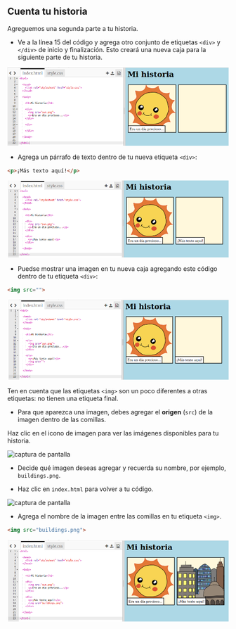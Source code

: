 ## Cuenta tu historia

Agreguemos una segunda parte a tu historia.

+ Ve a la línea 15 del código y agrega otro conjunto de etiquetas `<div>` y ` </div>` de inicio y finalización. Esto creará una nueva caja para la siguiente parte de tu historia.

![captura de pantalla](images/story-div.png)

+ Agrega un párrafo de texto dentro de tu nueva etiqueta `<div>`:

```html
<p>¡Más texto aquí!</p>
```

![captura de pantalla](images/story-paragraph.png)

+ Puedse mostrar una imagen en tu nueva caja agregando este código dentro de tu etiqueta `<div>`:

```html
<img src="">
```

![captura de pantalla](images/story-img-tag.png)

Ten en cuenta que las etiquetas `<img>` son un poco diferentes a otras etiquetas: no tienen una etiqueta final.

+ Para que aparezca una imagen, debes agregar el **origen** (` src `) de la imagen dentro de las comillas.

Haz clic en el icono de imagen para ver las imágenes disponibles para tu historia.

![captura de pantalla](images/story-see-images.png)

+ Decide qué imagen deseas agregar y recuerda su nombre, por ejemplo, `buildings.png`.

+ Haz clic en `index.html` para volver a tu código.

![captura de pantalla](images/story-image-name.png)

+ Agrega el nombre de la imagen entre las comillas en tu etiqueta `<img>`.

```html
<img src="buildings.png">
```

![captura de pantalla](images/story-image-name-add.png)